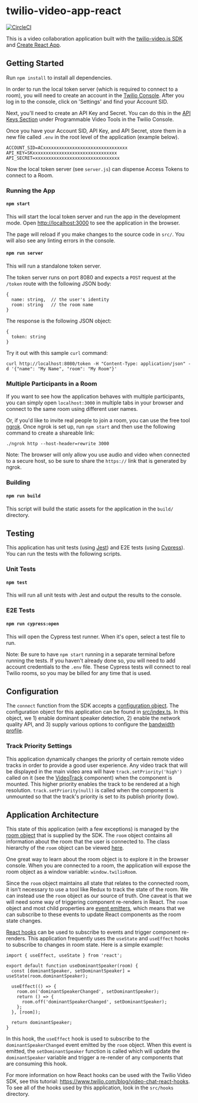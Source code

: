 # twilio-video-app-react

[![CircleCI](https://circleci.com/gh/twilio/twilio-video-app-react.svg?style=svg&circle-token=9d6b1e89d148181aaa6874c29849c730b8ca406d)](https://circleci.com/gh/twilio/twilio-video-app-react)

This is a video collaboration application built with the [twilio-video.js SDK](https://github.com/twilio/twilio-video.js) and [Create React App](https://github.com/facebook/create-react-app).

## Getting Started

Run `npm install` to install all dependencies.

In order to run the local token server (which is required to connect to a room), you will need to create an account in the [Twilio Console](https://www.twilio.com/console). After you log in to the console, click on 'Settings' and find your Account SID.

Next, you'll need to create an API Key and Secret. You can do this in the [API Keys Section](https://www.twilio.com/console/video/project/api-keys) under Programmable Video Tools in the Twilio Console.

Once you have your Account SID, API Key, and API Secret, store them in a new file called `.env` in the root level of the application (example below).

```
ACCOUNT_SID=ACxxxxxxxxxxxxxxxxxxxxxxxxxxxxxxxx
API_KEY=SKxxxxxxxxxxxxxxxxxxxxxxxxxxxxxxxx
API_SECRET=xxxxxxxxxxxxxxxxxxxxxxxxxxxxxxxx
```

Now the local token server (see `server.js`) can dispense Access Tokens to connect to a Room.

### Running the App

#### `npm start`

This will start the local token server and run the app in the development mode. Open [http://localhost:3000](http://localhost:3000) to see the application in the browser.

The page will reload if you make changes to the source code in `src/`.
You will also see any linting errors in the console.

#### `npm run server`

This will run a standalone token server.

The token server runs on port 8080 and expects a `POST` request at the `/token` route with the following JSON body:

```
{
  name: string,  // the user's identity
  room: string   // the room name
}
```

The response is the following JSON object:

```
{
  token: string
}
```

Try it out with this sample `curl` command:

`curl http://localhost:8080/token -H "Content-Type: application/json" -d '{"name": "My Name", "room": "My Room"}'`

### Multiple Participants in a Room

If you want to see how the application behaves with multiple participants, you can simply open `localhost:3000` in multiple tabs in your browser and connect to the same room using different user names.

Or, if you'd like to invite real people to join a room, you can use the free tool [ngrok](https://ngrok.com/). Once ngrok is set up, run `npm start` and then use the following command to create a shareable link:

`./ngrok http --host-header=rewrite 3000`

Note: The browser will only allow you use audio and video when connected to a secure host, so be sure to share the `https://` link that is generated by ngrok.

### Building

#### `npm run build`

This script will build the static assets for the application in the `build/` directory.

## Testing

This application has unit tests (using [Jest](https://jestjs.io/)) and E2E tests (using [Cypress](https://www.cypress.io/)). You can run the tests with the following scripts.

### Unit Tests

#### `npm test`

This will run all unit tests with Jest and output the results to the console.

### E2E Tests

#### `npm run cypress:open`

This will open the Cypress test runner. When it's open, select a test file to run.

Note: Be sure to have `npm start` running in a separate terminal before running the tests. If you haven't already done so, you will need to add account credentials to the `.env` file. These Cypress tests will connect to real Twilio rooms, so you may be billed for any time that is used.

## Configuration

The `connect` function from the SDK accepts a [configuration object](https://media.twiliocdn.com/sdk/js/video/releases/2.0.0-beta16/docs/global.html#ConnectOptions). The configuration object for this application can be found in [src/index.ts](https://github.com/twilio/twilio-video-app-react/blob/AHOYAPPS-30-readme/src/index.tsx#L19). In this object, we 1) enable dominant speaker detection, 2) enable the network quality API, and 3) supply various options to configure the [bandwidth profile](https://www.twilio.com/docs/video/tutorials/using-bandwidth-profile-api).

### Track Priority Settings

This application dynamically changes the priority of certain remote video tracks in order to provide a good user experience. Any video track that will be displayed in the main video area will have `track.setPriority('high')` called on it (see the [VideoTrack](https://github.com/twilio/twilio-video-app-react/blob/AHOYAPPS-30-readme/src/components/VideoTrack/VideoTrack.tsx#L24) component) when the component is mounted. This higher priority enables the track to be rendered at a high resolution. `track.setPriority(null)` is called when the component is unmounted so that the track's priority is set to its publish priority (low). 

## Application Architecture

This state of this application (with a few exceptions) is managed by the [room object](https://media.twiliocdn.com/sdk/js/video/releases/2.0.0-beta16/docs/Room.html) that is supplied by the SDK. The `room` object contains all information about the room that the user is connected to. The class hierarchy of the `room` object can be viewed [here](https://www.twilio.com/docs/video/migrating-1x-2x#object-model).

One great way to learn about the room object is to explore it in the browser console. When you are connected to a room, the application will expose the room object as a window variable: `window.twilioRoom`.

Since the `room` object maintains all state that relates to the connected room, it isn't necessary to use a tool like Redux to track the state of the room. We can instead use the `room` object as our source of truth. One caveat is that we will need some way of triggering component re-renders in React. The `room` object and most child properties are [event emitters](https://nodejs.org/api/events.html#events_class_eventemitter), which means that we can subscribe to these events to update React components as the room state changes. 

[React hooks](https://reactjs.org/docs/hooks-intro.html) can be used to subscribe to events and trigger component re-renders. This application frequently uses the `useState` and `useEffect` hooks to subscribe to changes in room state. Here is a simple example:

```
import { useEffect, useState } from 'react';

export default function useDominantSpeaker(room) {
  const [dominantSpeaker, setDominantSpeaker] = useState(room.dominantSpeaker);

  useEffect(() => {
    room.on('dominantSpeakerChanged', setDominantSpeaker);
    return () => {
      room.off('dominantSpeakerChanged', setDominantSpeaker);
    };
  }, [room]);

  return dominantSpeaker;
}
```

In this hook, the `useEffect` hook is used to subscribe to the `dominantSpeakerChanged` event emitted by the `room` object. When this event is emitted, the `setDominantSpeaker` function is called which will update the `dominantSpeaker` variable and trigger a re-render of any components that are consuming this hook.  

For more information on how React hooks can be used with the Twilio Video SDK, see this tutorial: https://www.twilio.com/blog/video-chat-react-hooks. To see all of the hooks used by this application, look in the `src/hooks` directory.
